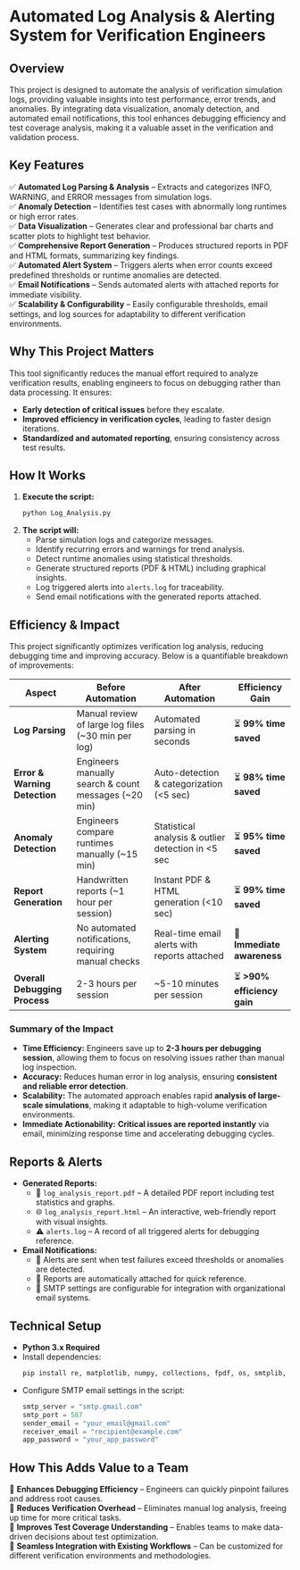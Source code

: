 # Automated Log Analysis & Alerting System for Verification Engineers

## Overview
This project is designed to automate the analysis of verification simulation logs, providing valuable insights into test performance, error trends, and anomalies. By integrating data visualization, anomaly detection, and automated email notifications, this tool enhances debugging efficiency and test coverage analysis, making it a valuable asset in the verification and validation process.

## Key Features
✅ **Automated Log Parsing & Analysis** – Extracts and categorizes INFO, WARNING, and ERROR messages from simulation logs.  
✅ **Anomaly Detection** – Identifies test cases with abnormally long runtimes or high error rates.  
✅ **Data Visualization** – Generates clear and professional bar charts and scatter plots to highlight test behavior.  
✅ **Comprehensive Report Generation** – Produces structured reports in PDF and HTML formats, summarizing key findings.  
✅ **Automated Alert System** – Triggers alerts when error counts exceed predefined thresholds or runtime anomalies are detected.  
✅ **Email Notifications** – Sends automated alerts with attached reports for immediate visibility.  
✅ **Scalability & Configurability** – Easily configurable thresholds, email settings, and log sources for adaptability to different verification environments.

## Why This Project Matters
This tool significantly reduces the manual effort required to analyze verification results, enabling engineers to focus on debugging rather than data processing. It ensures:
- **Early detection of critical issues** before they escalate.
- **Improved efficiency in verification cycles**, leading to faster design iterations.
- **Standardized and automated reporting**, ensuring consistency across test results.

## How It Works
1. **Execute the script:**
   ```bash
   python Log_Analysis.py
   ```
2. **The script will:**
   - Parse simulation logs and categorize messages.
   - Identify recurring errors and warnings for trend analysis.
   - Detect runtime anomalies using statistical thresholds.
   - Generate structured reports (PDF & HTML) including graphical insights.
   - Log triggered alerts into `alerts.log` for traceability.
   - Send email notifications with the generated reports attached.

## Efficiency & Impact
This project significantly optimizes verification log analysis, reducing debugging time and improving accuracy. Below is a quantifiable breakdown of improvements:

| **Aspect**              | **Before Automation**                            | **After Automation**                             | **Efficiency Gain** |
|-------------------------|-------------------------------------------------|------------------------------------------------|---------------------|
| **Log Parsing**         | Manual review of large log files (~30 min per log) | Automated parsing in seconds                    | ⏳ **99% time saved** |
| **Error & Warning Detection** | Engineers manually search & count messages (~20 min) | Auto-detection & categorization (<5 sec)      | ⏳ **98% time saved** |
| **Anomaly Detection**   | Engineers compare runtimes manually (~15 min)  | Statistical analysis & outlier detection in <5 sec | ⏳ **95% time saved** |
| **Report Generation**   | Handwritten reports (~1 hour per session)      | Instant PDF & HTML generation (<10 sec)        | ⏳ **99% time saved** |
| **Alerting System**     | No automated notifications, requiring manual checks | Real-time email alerts with reports attached | 🚨 **Immediate awareness** |
| **Overall Debugging Process** | 2-3 hours per session                     | ~5-10 minutes per session                      | ⏳ **>90% efficiency gain** |

### **Summary of the Impact**
- **Time Efficiency:** Engineers save up to **2-3 hours per debugging session**, allowing them to focus on resolving issues rather than manual log inspection.
- **Accuracy:** Reduces human error in log analysis, ensuring **consistent and reliable error detection**.
- **Scalability:** The automated approach enables rapid **analysis of large-scale simulations**, making it adaptable to high-volume verification environments.
- **Immediate Actionability:** **Critical issues are reported instantly** via email, minimizing response time and accelerating debugging cycles.

## Reports & Alerts
- **Generated Reports:**
  - 📄 `log_analysis_report.pdf` – A detailed PDF report including test statistics and graphs.
  - 🌐 `log_analysis_report.html` – An interactive, web-friendly report with visual insights.
  - ⚠ `alerts.log` – A record of all triggered alerts for debugging reference.
- **Email Notifications:**
  - 🚨 Alerts are sent when test failures exceed thresholds or anomalies are detected.
  - 📎 Reports are automatically attached for quick reference.
  - 🔧 SMTP settings are configurable for integration with organizational email systems.

## Technical Setup
- **Python 3.x Required**
- Install dependencies:
  ```bash
  pip install re, matplotlib, numpy, collections, fpdf, os, smtplib, ssl, email
  ```
- Configure SMTP email settings in the script:
  ```python
  smtp_server = "smtp.gmail.com"
  smtp_port = 587
  sender_email = "your_email@gmail.com"
  receiver_email = "recipient@example.com"
  app_password = "your_app_password"
  ```

## How This Adds Value to a Team
🔹 **Enhances Debugging Efficiency** – Engineers can quickly pinpoint failures and address root causes.  
🔹 **Reduces Verification Overhead** – Eliminates manual log analysis, freeing up time for more critical tasks.  
🔹 **Improves Test Coverage Understanding** – Enables teams to make data-driven decisions about test optimization.  
🔹 **Seamless Integration with Existing Workflows** – Can be customized for different verification environments and methodologies.  

